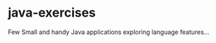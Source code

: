 java-exercises
==============

Few Small and handy Java applications exploring language features...
